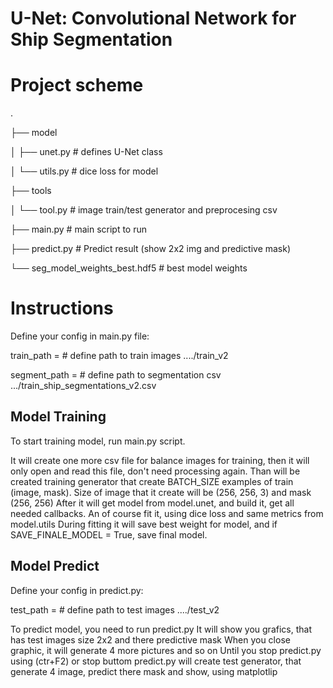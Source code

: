 # U-Net: Convolutional Network for Ship Segmentation

<h1> Project scheme</h1>
<p>.
<p>├── model
<p>│   ├── unet.py                 # defines U-Net class
<p>│   └── utils.py                # dice loss for model
<p>├── tools                     
<p>│   └── tool.py                 # image train/test generator and preprocesing csv 
<p>├── main.py                     # main script to run
<p>├── predict.py                  # Predict result (show 2x2 img and predictive mask)
<p>└── seg_model_weights_best.hdf5 # best model weights

<h1> Instructions</h1>
Define your config in main.py file:

<p>train_path =              # define path to train images ..../train_v2
<p>segment_path =            # define path to segmentation csv .../train_ship_segmentations_v2.csv

<h2> Model Training</h2>
To start training model, run main.py script.

It will create one more csv file for balance images for training, then it will only open and read this file, don't need processing again.
Than will be created training generator that create BATCH_SIZE examples of train (image, mask).
Size of image that it create will be (256, 256, 3) and mask (256, 256)
After it will get model from model.unet, and build it, get all needed callbacks.
An of course fit it, using dice loss and same metrics from model.utils
During fitting it will save best weight for model, and if SAVE_FINALE_MODEL = True, save final model.
  
 <h2> Model Predict</h2>
   Define your config in predict.py:
   
   test_path =               # define path to test images ..../test_v2
   
   To predict model, you need to run predict.py
   It will show you grafics, that has test images size 2x2 and there predictive mask
   When you close graphic, it will generate 4 more pictures and so on
   Until you stop predict.py using (ctr+F2) or stop buttom
   predict.py will create test generator, that generate 4 image, predict there mask and show, using matplotlip

   



